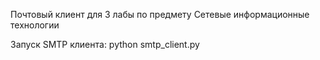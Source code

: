 Почтовый клиент для 3 лабы по предмету Сетевые информационные технологии

Запуск SMTP клиента:
python smtp_client.py
